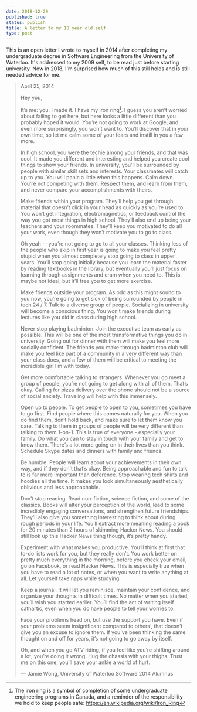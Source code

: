 ```yaml
---
date: 2018-12-29
published: true
status: publish
title: A letter to my 18 year old self
type: post
---
```


This is an open letter I wrote to myself in 2014 after completing my undergraduate
degree in Software Engineering from the University of Waterloo. It's
addressed to my 2009 self, to be read just before starting university. Now in
2018, I'm surprised how much of this still holds and is still needed advice
for me.

> April 25, 2014
>
> Hey you,
>
> It’s me: you. I made it. I have my iron ring[^1]. I guess you aren’t worried about failing to get here, but here looks a little different than you probably hoped it would. You’re not going to work at Google, and even more surprisingly, you won’t want to. You’ll discover that in your own time, so let me calm some of your fears and instill in you a few more.
>
> In high school, you were the techie among your friends, and that was cool. It made you different and interesting and helped you create cool things to show your friends. In university, you’ll be surrounded by people with similar skill sets and interests. Your classmates will catch up to you. You will panic a little when this happens. Calm down. You’re not competing with them. Respect them, and learn from them, and never compare your accomplishments with theirs.
>
> Make friends within your program. They’ll help you get through material that doesn’t click in your head as quickly as you’re used to. You won’t get integration, electromagnetics, or feedback control the way you got most things in high school. They’ll also end up being your teachers and your roommates. They’ll keep you motivated to do all your work, even though they won’t motivate you to go to class.
>
> Oh yeah -- you’re not going to go to all your classes. Thinking less of the people who skip in first year is going to make you feel pretty stupid when you almost completely stop going to class in upper years. You’ll stop going initially because you learn the material faster by reading textbooks in the library, but eventually you’ll just focus on learning through assignments and cram when you need to. This is maybe not ideal, but it’ll free you to get more exercise.
>
> Make friends outside your program. As odd as this might sound to you now, you’re going to get sick of being surrounded by people in tech 24 / 7. Talk to a diverse group of people. Socializing in university will become a conscious thing. You won’t make friends during lectures like you did in class during high school.
>
> Never stop playing badminton. Join the executive team as early as possible. This will be one of the most transformative things you do in university. Going out for dinner with them will make you feel more socially confident. The friends you make through badminton club will make you feel like part of a community in a very different way than your class does, and a few of them will be critical to meeting the incredible girl I’m with today.
>
> Get more comfortable talking to strangers. Whenever you go meet a group of people, you’re not going to get along with all of them. That’s okay. Calling for pizza delivery over the phone should not be a source of social anxiety. Traveling will help with this immensely.
>
> Open up to people. To get people to open to you, sometimes you have to go first. Find people where this comes naturally for you. When you do find them, don’t hold back, and make sure to let them know you care. Talking to them in groups of people will be very different than talking to them 1-on-1. This is true of everyone - especially your family. Do what you can to stay in touch with your family and get to know them. There’s a lot more going on in their lives than you think. Schedule Skype dates and dinners with family and friends.
>
> Be humble. People will learn about your achievements in their own way, and if they don’t that’s okay. Being approachable and fun to talk to is far more important than deference. Stop wearing tech shirts and hoodies all the time. It makes you look simultaneously aesthetically oblivious and less approachable.
>
> Don’t stop reading. Read non-fiction, science fiction, and some of the classics. Books will alter your perception of the world, lead to some incredibly engaging conversations, and strengthen future friendships. They’ll also give you something interesting to think about during rough periods in your life. You’ll extract more meaning reading a book for 20 minutes than 2 hours of skimming Hacker News. You should still look up this Hacker News thing though, it’s pretty handy.
>
> Experiment with what makes you productive. You’ll think at first that to-do lists work for you, but they really don’t. You work better on pretty much everything in the morning, before you check your email, go on Facebook, or read Hacker News. This is especially true when you have to read a lot of notes, or when you want to write anything at all. Let yourself take naps while studying.
>
> Keep a journal. It will let you reminisce, maintain your confidence, and organize your thoughts in difficult times. No matter when you started, you’ll wish you started earlier. You’ll find the act of writing itself cathartic, even when you do have people to tell your worries to.
>
> Face your problems head on, but use the support you have. Even if your problems seem insignificant compared to others’, that doesn’t give you an excuse to ignore them. If you’ve been thinking the same thought on and off for years, it’s not going to go away by itself.
>
> Oh, and when you go ATV riding, if you feel like you’re shifting around a lot, you’re doing it wrong. Hug the chassis with your thighs. Trust me on this one, you’ll save your ankle a world of hurt.
>
> — Jamie Wong, University of Waterloo Software 2014 Alumnus


[^1]: The iron ring is a symbol of completion of some undergraduate engineering programs in Canada, and a reminder of the responsibility we hold to keep people safe:  https://en.wikipedia.org/wiki/Iron_Ring